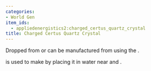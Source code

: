 ```yaml
---
categories:
- World Gen
item_ids:
  - appliedenergistics2:charged_certus_quartz_crystal
title: Charged Certus Quartz Crystal
---
```


Dropped from <ItemLink id="appliedenergistics2:charged_quartz_ore"/>
or can be manufactured from <ItemLink
id="appliedenergistics2:certus_quartz_crystal"/> using the <ItemLink
id="appliedenergistics2:charger"/>.

<ItemLink id="appliedenergistics2:charged_certus_quartz_crystal"/>

is used to make <ItemLink id="appliedenergistics2:fluix_crystal"/>
by placing it in water near <ItemLink id="minecraft:redstone"/>
and <ItemLink id="minecraft:quartz"/>.
